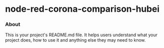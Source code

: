 node-red-corona-comparison-hubei
================================

### About

This is your project's README.md file. It helps users understand what your
project does, how to use it and anything else they may need to know.